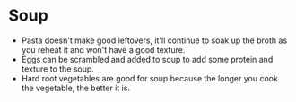 # Soup
* Pasta doesn't make good leftovers, it'll continue to soak up the broth as you reheat it and won't have a good texture.
* Eggs can be scrambled and added to soup to add some protein and texture to the soup. 
* Hard root vegetables are good for soup because the longer you cook the vegetable, the better it is. 